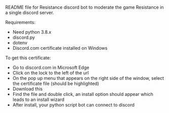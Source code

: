 README file for Resistance discord bot to moderate the game Resistance in a single discord server.

Requirements:
- Need python 3.8.x
- discord.py
- dotenv
- Discord.com certificate installed on Windows

To get this certificate:
- Go to discord.com in Microsoft Edge
- Click on the lock to the left of the url
- On the pop up menu that appears on the right side of the window, select the certificate file (should be highlighted)
- Download this
- Find the file and double click, an install option should appear which leads to an install wizard
- After install, your python script bot can connect to discord
